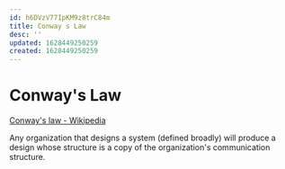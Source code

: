 ```yaml
---
id: h6DVzV77IpKM9z8trC84m
title: Conway s Law
desc: ''
updated: 1628449250259
created: 1628449250259
---
```

# Conway's Law
[Conway's law - Wikipedia](https://en.wikipedia.org/wiki/Conway%27s_law)

Any organization that designs a system (defined broadly) will produce a design whose structure is a copy of the organization's communication structure.
